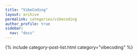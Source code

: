 ```yaml
---
title: "VibeCoding"
layout: archive
permalink: categories/vibecoding
author_profile: true
sidebar:
  nav: "docs"
---
```


{% include category-post-list.html category="vibecoding" %}


